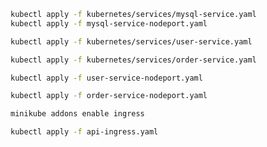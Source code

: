 ```sh
kubectl apply -f kubernetes/services/mysql-service.yaml
kubectl apply -f mysql-service-nodeport.yaml
```
```sh
kubectl apply -f kubernetes/services/user-service.yaml
```

```sh
kubectl apply -f kubernetes/services/order-service.yaml
```

```sh
kubectl apply -f user-service-nodeport.yaml
``` 

```sh
kubectl apply -f order-service-nodeport.yaml
```


```sh
minikube addons enable ingress
```
```sh
kubectl apply -f api-ingress.yaml
``` 